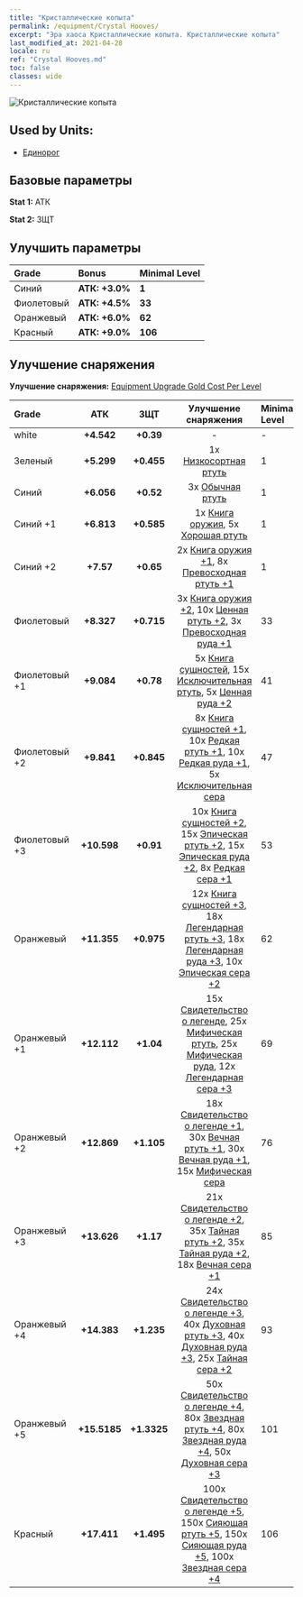 ```yaml
---
title: "Кристаллические копыта"
permalink: /equipment/Crystal Hooves/
excerpt: "Эра хаоса Кристаллические копыта. Кристаллические копыта"
last_modified_at: 2021-04-28
locale: ru
ref: "Crystal Hooves.md"
toc: false
classes: wide
---
```


  ![Кристаллические копыта](/images/e/e_2063.png)

## Used by Units:

* [Единорог](/ru/units/Unicorn/) 


## Базовые параметры
 **Stat 1:** АТК

 **Stat 2:** ЗЩТ

## Улучшить параметры

  |     Grade    |   Bonus | Minimal Level | 
  |:-------------|:--------|:--------------| 
  | Синий | **АТК: +3.0%** | **1** | 
  | Фиолетовый | **АТК: +4.5%** | **33** | 
  | Оранжевый | **АТК: +6.0%** | **62** | 
  | Красный | **АТК: +9.0%** | **106** | 


## Улучшение снаряжения
 **Улучшение снаряжения:** [Equipment Upgrade Gold Cost Per Level](/equipment/EquipmentUpgradeCostPerLevel/) 

  |          Grade      | АТК | ЗЩТ | Улучшение снаряжения | Minimal Level |
  |:--------------------|:---------:|:---------:|:----------------:|:--------------|
  | white | **+4.542** | **+0.39** | - | - |
  | Зеленый | **+5.299** | **+0.455** | 1x [Низкосортная ртуть](/ItemsRU/mat_2/) | 1 |
  | Синий | **+6.056** | **+0.52** | 3x [Обычная ртуть](/ItemsRU/mat_8/) | 1 |
  | Синий +1 | **+6.813** | **+0.585** | 1x [Книга оружия](/ItemsRU/mat_18/), 5x [Хорошая ртуть](/ItemsRU/mat_14/) | 1 |
  | Синий +2 | **+7.57** | **+0.65** | 2x [Книга оружия +1](/ItemsRU/mat_25/), 8x [Превосходная ртуть +1](/ItemsRU/mat_21/) | 1 |
  | Фиолетовый | **+8.327** | **+0.715** | 3x [Книга оружия +2](/ItemsRU/mat_32/), 10x [Ценная ртуть +2](/ItemsRU/mat_28/), 3x [Превосходная руда +1](/ItemsRU/mat_19/) | 33 |
  | Фиолетовый +1 | **+9.084** | **+0.78** | 5x [Книга сущностей](/ItemsRU/mat_39/), 15x [Исключительная ртуть](/ItemsRU/mat_35/), 5x [Ценная руда +2](/ItemsRU/mat_26/) | 41 |
  | Фиолетовый +2 | **+9.841** | **+0.845** | 8x [Книга сущностей +1](/ItemsRU/mat_46/), 10x [Редкая ртуть +1](/ItemsRU/mat_42/), 10x [Редкая руда +1](/ItemsRU/mat_40/), 5x [Исключительная сера](/ItemsRU/mat_36/) | 47 |
  | Фиолетовый +3 | **+10.598** | **+0.91** | 10x [Книга сущностей +2](/ItemsRU/mat_53/), 15x [Эпическая ртуть +2](/ItemsRU/mat_49/), 15x [Эпическая руда +2](/ItemsRU/mat_47/), 8x [Редкая сера +1](/ItemsRU/mat_43/) | 53 |
  | Оранжевый | **+11.355** | **+0.975** | 12x [Книга сущностей +3](/ItemsRU/mat_60/), 18x [Легендарная ртуть +3](/ItemsRU/mat_56/), 18x [Легендарная руда +3](/ItemsRU/mat_54/), 10x [Эпическая сера +2](/ItemsRU/mat_50/) | 62 |
  | Оранжевый +1 | **+12.112** | **+1.04** | 15x [Свидетельство о легенде](/ItemsRU/mat_67/), 25x [Мифическая ртуть](/ItemsRU/mat_63/), 25x [Мифическая руда](/ItemsRU/mat_61/), 12x [Легендарная сера +3](/ItemsRU/mat_57/) | 69 |
  | Оранжевый +2 | **+12.869** | **+1.105** | 18x [Свидетельство о легенде +1](/ItemsRU/mat_74/), 30x [Вечная ртуть +1](/ItemsRU/mat_70/), 30x [Вечная руда +1](/ItemsRU/mat_68/), 15x [Мифическая сера](/ItemsRU/mat_64/) | 76 |
  | Оранжевый +3 | **+13.626** | **+1.17** | 21x [Свидетельство о легенде +2](/ItemsRU/mat_81/), 35x [Тайная ртуть +2](/ItemsRU/mat_77/), 35x [Тайная руда +2](/ItemsRU/mat_75/), 18x [Вечная сера +1](/ItemsRU/mat_71/) | 85 |
  | Оранжевый +4 | **+14.383** | **+1.235** | 24x [Свидетельство о легенде +3](/ItemsRU/mat_88/), 40x [Духовная ртуть +3](/ItemsRU/mat_84/), 40x [Духовная руда +3](/ItemsRU/mat_82/), 25x [Тайная сера +2](/ItemsRU/mat_78/) | 93 |
  | Оранжевый +5 | **+15.5185** | **+1.3325** | 50x [Свидетельство о легенде +4](/ItemsRU/mat_95/), 80x [Звездная ртуть +4](/ItemsRU/mat_91/), 80x [Звездная руда +4](/ItemsRU/mat_89/), 50x [Духовная сера +3](/ItemsRU/mat_85/) | 101 |
  | Красный | **+17.411** | **+1.495** | 100x [Свидетельство о легенде +5](/ItemsRU/mat_102/), 150x [Сияющая ртуть +5](/ItemsRU/mat_98/), 150x [Сияющая руда +5](/ItemsRU/mat_96/), 100x [Звездная сера +4](/ItemsRU/mat_92/) | 106 |

